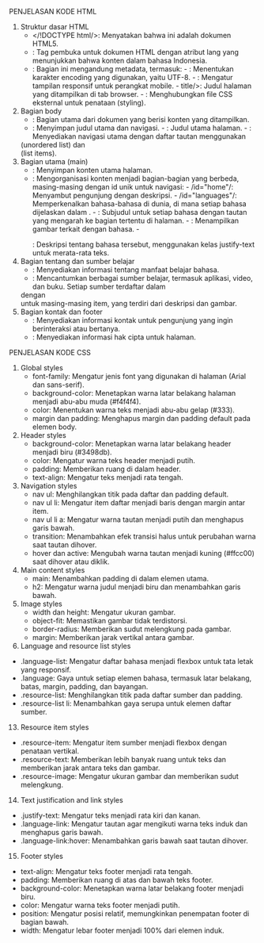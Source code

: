 PENJELASAN KODE HTML

1. Struktur dasar HTML
   - </!DOCTYPE html/>: Menyatakan bahwa ini adalah dokumen HTML5.
   - </html lang="id"/>: Tag pembuka untuk dokumen HTML dengan atribut lang yang menunjukkan bahwa konten dalam bahasa Indonesia.
   - </head/>: Bagian ini mengandung metadata, termasuk:
     - </meta charset="UTF-8"/>: Menentukan karakter encoding yang digunakan, yaitu UTF-8.
     - </meta name="viewport" content="width=device-width, initial-scale=1.0"/>: Mengatur tampilan responsif untuk perangkat mobile.
     - </head/>title/>: Judul halaman yang ditampilkan di tab browser.
     - </link rel="stylesheet" href="styles.css"/>: Menghubungkan file CSS eksternal untuk penataan (styling).
2. Bagian body
   - </body/>: Bagian utama dari dokumen yang berisi konten yang ditampilkan.
   - </header/>: Menyimpan judul utama dan navigasi.
     - </h1/>: Judul utama halaman.
     - </nav/>: Menyediakan navigasi utama dengan daftar tautan menggunakan </ul/> (unordered list) dan </li/> (list items).
3. Bagian utama (main)
   - </main/>: Menyimpan konten utama halaman.
   - </section/>: Mengorganisasi konten menjadi bagian-bagian yang berbeda, masing-masing dengan id unik untuk navigasi:
     - /id="home"/: Menyambut pengunjung dengan deskripsi.
     - /id="languages"/: Memperkenalkan bahasa-bahasa di dunia, di mana setiap bahasa dijelaskan dalam </div class="language"/>.
         - </h3/>: Subjudul untuk setiap bahasa dengan tautan yang mengarah ke bagian tertentu di halaman.
         - </img/>: Menampilkan gambar terkait dengan bahasa.
         - </p/>: Deskripsi tentang bahasa tersebut, menggunakan kelas justify-text untuk merata-rata teks.
4. Bagian tentang dan sumber belajar
   - </section id="about"/>: Menyediakan informasi tentang manfaat belajar bahasa.
   - </section id="resources"/>: Mencantumkan berbagai sumber belajar, termasuk aplikasi, video, dan buku. Setiap sumber terdaftar dalam </ul/> dengan </li/> untuk masing-masing item, yang terdiri dari deskripsi dan gambar.
5. Bagian kontak dan footer
    - </section id="contact"/>: Menyediakan informasi kontak untuk pengunjung yang ingin berinteraksi atau bertanya.
    - </footer/>: Menyediakan informasi hak cipta untuk halaman.

PENJELASAN KODE CSS

1. Global styles
   - font-family: Mengatur jenis font yang digunakan di halaman (Arial dan sans-serif).
   - background-color: Menetapkan warna latar belakang halaman menjadi abu-abu muda (#f4f4f4).
   - color: Menentukan warna teks menjadi abu-abu gelap (#333).
   - margin dan padding: Menghapus margin dan padding default pada elemen body.
3. Header styles
   - background-color: Menetapkan warna latar belakang header menjadi biru (#3498db).
   - color: Mengatur warna teks header menjadi putih.
   - padding: Memberikan ruang di dalam header.
   - text-align: Mengatur teks menjadi rata tengah.
5. Navigation styles
   - nav ul: Menghilangkan titik pada daftar dan padding default.
   - nav ul li: Mengatur item daftar menjadi baris dengan margin antar item.
   - nav ul li a: Mengatur warna tautan menjadi putih dan menghapus garis bawah.
   - transition: Menambahkan efek transisi halus untuk perubahan warna saat tautan dihover.
   - hover dan active: Mengubah warna tautan menjadi kuning (#ffcc00) saat dihover atau diklik.
7. Main content styles
   - main: Menambahkan padding di dalam elemen utama.
   - h2: Mengatur warna judul menjadi biru dan menambahkan garis bawah.
9. Image styles
   - width dan height: Mengatur ukuran gambar.
   - object-fit: Memastikan gambar tidak terdistorsi.
   - border-radius: Memberikan sudut melengkung pada gambar.
   - margin: Memberikan jarak vertikal antara gambar.
11. Language and resource list styles
   - .language-list: Mengatur daftar bahasa menjadi flexbox untuk tata letak yang responsif.
   - .language: Gaya untuk setiap elemen bahasa, termasuk latar belakang, batas, margin, padding, dan bayangan.
   - .resource-list: Menghilangkan titik pada daftar sumber dan padding.
   - .resource-list li: Menambahkan gaya serupa untuk elemen daftar sumber.
13. Resource item styles
   - .resource-item: Mengatur item sumber menjadi flexbox dengan penataan vertikal.
   - .resource-text: Memberikan lebih banyak ruang untuk teks dan memberikan jarak antara teks dan gambar.
   - .resource-image: Mengatur ukuran gambar dan memberikan sudut melengkung.
14. Text justification and link styles
   - .justify-text: Mengatur teks menjadi rata kiri dan kanan.
   - .language-link: Mengatur tautan agar mengikuti warna teks induk dan menghapus garis bawah.
   - .language-link:hover: Menambahkan garis bawah saat tautan dihover.
15. Footer styles
   - text-align: Mengatur teks footer menjadi rata tengah.
   - padding: Memberikan ruang di atas dan bawah teks footer.
   - background-color: Menetapkan warna latar belakang footer menjadi biru.
   - color: Mengatur warna teks footer menjadi putih.
   - position: Mengatur posisi relatif, memungkinkan penempatan footer di bagian bawah.
   - width: Mengatur lebar footer menjadi 100% dari elemen induk.
